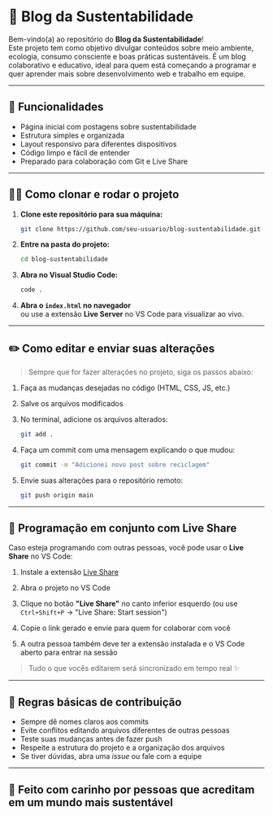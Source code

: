 # 🌱 Blog da Sustentabilidade

Bem-vindo(a) ao repositório do **Blog da Sustentabilidade**!  
Este projeto tem como objetivo divulgar conteúdos sobre meio ambiente, ecologia, consumo consciente e boas práticas sustentáveis. É um blog colaborativo e educativo, ideal para quem está começando a programar e quer aprender mais sobre desenvolvimento web e trabalho em equipe.

---

## 🚀 Funcionalidades

- Página inicial com postagens sobre sustentabilidade
- Estrutura simples e organizada
- Layout responsivo para diferentes dispositivos
- Código limpo e fácil de entender
- Preparado para colaboração com Git e Live Share

---

## 🧑‍💻 Como clonar e rodar o projeto

1. **Clone este repositório para sua máquina:**

   ```bash
   git clone https://github.com/seu-usuario/blog-sustentabilidade.git
   ```

2. **Entre na pasta do projeto:**

   ```bash
   cd blog-sustentabilidade
   ```

3. **Abra no Visual Studio Code:**

   ```bash
   code .
   ```

4. **Abra o `index.html` no navegador**  
   ou use a extensão **Live Server** no VS Code para visualizar ao vivo.

---

## ✏️ Como editar e enviar suas alterações

> Sempre que for fazer alterações no projeto, siga os passos abaixo:

1. Faça as mudanças desejadas no código (HTML, CSS, JS, etc.)

2. Salve os arquivos modificados

3. No terminal, adicione os arquivos alterados:

   ```bash
   git add .
   ```

4. Faça um commit com uma mensagem explicando o que mudou:

   ```bash
   git commit -m "Adicionei novo post sobre reciclagem"
   ```

5. Envie suas alterações para o repositório remoto:

   ```bash
   git push origin main
   ```

---

## 🤝 Programação em conjunto com Live Share

Caso esteja programando com outras pessoas, você pode usar o **Live Share** no VS Code:

1. Instale a extensão [Live Share](https://marketplace.visualstudio.com/items?itemName=MS-vsliveshare.vsliveshare)

2. Abra o projeto no VS Code

3. Clique no botão **"Live Share"** no canto inferior esquerdo (ou use `Ctrl+Shift+P` → "Live Share: Start session")

4. Copie o link gerado e envie para quem for colaborar com você

5. A outra pessoa também deve ter a extensão instalada e o VS Code aberto para entrar na sessão

> Tudo o que vocês editarem será sincronizado em tempo real ✨

---

## 📌 Regras básicas de contribuição

- Sempre dê nomes claros aos commits
- Evite conflitos editando arquivos diferentes de outras pessoas
- Teste suas mudanças antes de fazer push
- Respeite a estrutura do projeto e a organização dos arquivos
- Se tiver dúvidas, abra uma *issue* ou fale com a equipe

---

## 💚 Feito com carinho por pessoas que acreditam em um mundo mais sustentável
